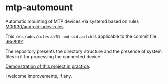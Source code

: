 # mtp-automount

Automatic mounting of MTP devices via systemd based on rules [M0Rf30/android-udev-rules](https://github.com/M0Rf30/android-udev-rules).

This `/etc/udev/rules.d/51-android.patch` is applicable to the commit file [d6d8091](https://github.com/M0Rf30/android-udev-rules/blob/d6d8091aa2e865aedbc39049588ddf7d0f3f81be/51-android.rules).

The repository presents the directory structure and the presence of system files in it for processing the connected device.

[Demonstration of this project in practice](https://youtu.be/9DcfZbPOhQM).

I welcome improvements, if any.
